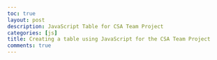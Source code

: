 ```yaml
---
toc: true
layout: post
description: JavaScript Table for CSA Team Project
categories: [js]
title: Creating a table using JavaScript for the CSA Team Project
comments: true
---
```

<html>

<head>
    <meta charset="UTF-8">
    <style></style>
</head>

<body>
<div id="output_div"></div>
<script> 
    function TeamMembers(name, classes, role) {
    this.name = name;
    this.age = age;
    this.role = role;
    }
    <!-- space -->
    var team = [
        new TeamMembers("Vidhi Kulkarni", 4, "Scrum Master"),
        new TeamMembers("Lily Wu", 5, "DevOps"),
        new TeamMembers("Riya Patil", 4, "Frontend"),
        new TeamMembers("William Wu", 5, "Backend")
    ];
    <!-- space -->
    function Combine(team) {
        this.team = team;
        this.combine = [];
        this.team.forEach(people => {this.combine.push(people);});
    }
    <!-- space -->
    printTeam = new Combine(team);
    <!-- space -->
    var outputHTML = "";
    outputHTML += "<table>";
    outputHTML += "<tr>";
    outputHTML += "<td>" + "Name" + "</td>";
    outputHTML += "<td>" + "Age" + "</td>";
    outputHTML += "<td>" + "Role" + "</td>";
    outputHTML += "</tr>";
    <!-- space -->
    var week = 0;
    for (var row of printTeam.combine) {
        outputHTML += "<tr>";
        outputHTML += "<td>" + row.name + "</td>";
        outputHTML += "<td>" + row.age + "</td>";
        outputHTML += "<td>" + row.role + "</td>";
        outputHTML += "</tr>";
    }
    outputHTML += "</table>";
    <!-- space -->
    document.getElementById("output_div").innerHTML = outputHTML;
</script>

</body>

</html>
